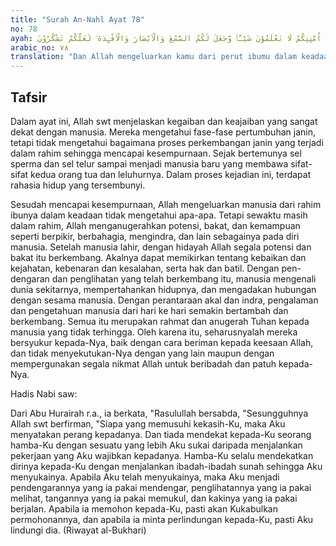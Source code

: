 ```yaml
---
title: "Surah An-Nahl Ayat 78"
no: 78
ayah: وَاللّٰهُ اَخْرَجَكُمْ مِّنْۢ بُطُوْنِ اُمَّهٰتِكُمْ لَا تَعْلَمُوْنَ شَيْـًٔاۙ وَّجَعَلَ لَكُمُ السَّمْعَ وَالْاَبْصَارَ وَالْاَفْـِٕدَةَ ۙ لَعَلَّكُمْ تَشْكُرُوْنَ 
arabic_no: ٧٨
translation: "Dan Allah mengeluarkan kamu dari perut ibumu dalam keadaan tidak mengetahui sesuatu pun, dan Dia memberimu pendengaran, penglihatan, dan hati nurani, agar kamu bersyukur."
---
```


## Tafsir

Dalam ayat ini, Allah swt menjelaskan kegaiban dan keajaiban yang sangat dekat dengan manusia. Mereka mengetahui fase-fase pertumbuhan janin, tetapi tidak mengetahui bagaimana proses perkembangan janin yang terjadi dalam rahim sehingga mencapai kesempurnaan. Sejak bertemunya sel sperma dan sel telur sampai menjadi manusia baru yang membawa sifat-sifat kedua orang tua dan leluhurnya. Dalam proses kejadian ini, terdapat rahasia hidup yang tersembunyi. 

Sesudah mencapai kesempurnaan, Allah mengeluarkan manusia dari rahim ibunya dalam keadaan tidak mengetahui apa-apa. Tetapi sewaktu masih dalam rahim, Allah menganugerahkan potensi, bakat, dan kemampuan seperti berpikir, berbahagia, mengindra, dan lain sebagainya pada diri manusia. Setelah manusia lahir, dengan hidayah Allah segala potensi dan bakat itu berkembang. Akalnya dapat memikirkan tentang kebaikan dan kejahatan, kebenaran dan kesalahan, serta hak dan batil. Dengan pen-dengaran dan penglihatan yang telah berkembang itu, manusia mengenali dunia sekitarnya, mempertahankan hidupnya, dan mengadakan hubungan dengan sesama manusia. Dengan perantaraan akal dan indra, pengalaman dan pengetahuan manusia dari hari ke hari semakin bertambah dan berkembang. Semua itu merupakan rahmat dan anugerah Tuhan kepada manusia yang tidak terhingga. Oleh karena itu, seharusnyalah mereka bersyukur kepada-Nya, baik dengan cara beriman kepada keesaan Allah, dan tidak menyekutukan-Nya dengan yang lain maupun dengan mempergunakan segala nikmat Allah untuk beribadah dan patuh kepada-Nya.

Hadis Nabi saw:

Dari Abu Hurairah r.a., ia berkata, "Rasulullah bersabda, "Sesungguhnya Allah swt berfirman, "Siapa yang memusuhi kekasih-Ku, maka Aku menyatakan perang kepadanya. Dan tiada mendekat kepada-Ku seorang hamba-Ku dengan sesuatu yang lebih Aku sukai daripada menjalankan pekerjaan yang Aku wajibkan kepadanya. Hamba-Ku selalu mendekatkan dirinya kepada-Ku dengan menjalankan ibadah-ibadah sunah sehingga Aku menyukainya. Apabila Aku telah menyukainya, maka Aku menjadi pendengarannya yang ia pakai mendengar, penglihatannya yang ia pakai melihat, tangannya yang ia pakai memukul, dan kakinya yang ia pakai berjalan. Apabila ia memohon kepada-Ku, pasti akan Kukabulkan permohonannya, dan apabila ia minta perlindungan kepada-Ku, pasti Aku lindungi dia. (Riwayat al-Bukhari)